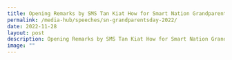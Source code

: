 ```yaml
---
title: Opening Remarks by SMS Tan Kiat How for Smart Nation Grandparents' Day 2022
permalink: /media-hub/speeches/sn-grandparentsday-2022/
date: 2022-11-28
layout: post
description: Opening Remarks by SMS Tan Kiat How for Smart Nation Grandparents' Day 2022
image: ""
---
```

